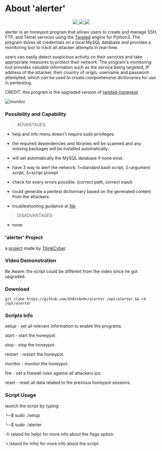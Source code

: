 # About 'alerter'

<p align="center">
   </a>
      <a href="https://github.com/Gh0stAn0n/alerter">
      <img src="https://img.shields.io/badge/Version-1.0.0-darkgreen">
        <img src="https://img.shields.io/badge/Release%20Date-april%202022-purple">
  <img src="https://shields.io/badge/Platform-Linux-darkred">
    </a>
  </p>
</p>

alerter is an honeypot program that allows users to create and manage SSH, FTP, and Telnet services using the [Twisted](http://twistedmatrix.com/) engine for Python3.
The program stores all credentials on a local MySQL database and provides a monitoring tool to track all attacker attempts in real-time.

users can easily detect suspicious activity on their services and take appropriate measures to protect their network. The program's monitoring tool provides valuable information such as the service being targeted, IP address of the attacker, their country of origin, username and password attempted, which can be used to create comprehensive dictionaries for use in pentesting.

CREDIT: this program is the upgraded version of [twisted-honeypot](https://github.com/lanjelot/twisted-honeypots)

![monitor](https://camo.githubusercontent.com/9f44b1a8324f280000428b0e7b95446ef7752418b2fcbf884163c1335a5eb6a8/68747470733a2f2f692e696d6775722e636f6d2f3570344752357a2e706e67)

### Possibility and Capability

>ADVANTAGES:

- help and info menu doesn't require sudo privileges.

- the required dependencies and libraries will be scanned and any missing packages will be installed automatically.

- will set automatically the MySQL database if none exist.

- have 3 way to alert the network: 1=standard bash script, 2=argument script, 3=script prompt

- check for every errors possible. (correct path, correct input)

- could generate a pentest dictionnary based on the generated content from the attackers.

- troubleshooting guidance at [file]()

>DISADVANTAGES:

- none

### 'alerter' Project

a [project](https://github.com/Gh0stAn0n/alerter/files/9894648/project.pdf) made by [ThinkCyber](https://www.thinkcyber.co.il/).

### Video Demonstration

Be Aware: the script could be different from the video since he got upgraded.

### Download

    git clone https://github.com/Gh0stAn0n/alerter /opt/alerter && cd /opt/alerter

### Scripts Info

setup - set all relevant information to enable the programs.

start - start the honeypot.

stop - stop the honeypot.

restart - restart the honeypot.

monitor - monitor the honeypot.

fire - set a firewall rules against all attackers ips.

reset - reset all data related to the previous honeypot sessions.


### Script Usage

launch the script by typing:

└─$ sudo ./setup

└─$ sudo ./alerter

-h (stand for help) for more info about the flags option.

-i (stand for info) for more info about the script.
